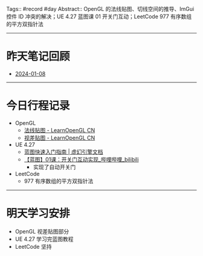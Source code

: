 Tags:: #record #day 
Abstract:: OpenGL 的法线贴图、切线空间的推导、ImGui 控件 ID 冲突的解决；UE 4.27 蓝图课 01 开关门互动；LeetCode 977 有序数组的平方双指针法

---

# 昨天笔记回顾

- [2024-01-08](2024/W02/2024-01-08.md)

---
# 今日行程记录

- OpenGL
	- [法线贴图 - LearnOpenGL CN](https://learnopengl-cn.github.io/05%20Advanced%20Lighting/04%20Normal%20Mapping/)
	- [视差贴图 - LearnOpenGL CN](https://learnopengl-cn.github.io/05%20Advanced%20Lighting/05%20Parallax%20Mapping/)
- UE 4.27
	- [蓝图快速入门指南 | 虚幻引擎文档](https://docs.unrealengine.com/4.27/zh-CN/ProgrammingAndScripting/Blueprints/QuickStart/)
	- [【蓝图】01课：开关门互动实现\_哔哩哔哩\_bilibili](https://www.bilibili.com/video/BV164411Y732?t=2.2&p=27)
		- 实现了自动开关门
- LeetCode
	- 977 有序数组的平方双指针法

---
# 明天学习安排

- OpenGL 视差贴图部分
- UE 4.27 学习完蓝图教程
- LeetCode 坚持


